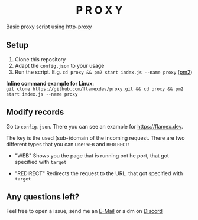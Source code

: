 <h1 align="center">P R O X Y</h1>
Basic proxy script using <a href="https://github.com/http-party/node-http-proxy">http-proxy</a>

## Setup
1. Clone this repository
2. Adapt the `config.json` to your usage
3. Run the script. E.g. `cd proxy && pm2 start index.js --name proxy` ([pm2](https://github.com/Unitech/pm2))

__Inline command example for Linux__:<br>
`git clone https://github.com/flamexdev/proxy.git && cd proxy && pm2 start index.js --name proxy`

## Modify records
Go to `config.json`. There you can see an example for https://flamex.dev.

The key is the used (sub-)domain of the incoming request. 
There are two different types that you can use: `WEB` and `REDIRECT`:
- "WEB"
Shows you the page that is running ont he port, that got specified with `target`

- "REDIRECT"
Redirects the request to the URL, that got specified with `target`


## Any questions left?
Feel free to open a issue, send me an [E-Mail](mailto:contact@flamex.dev) or a dm on [Discord](https://discord.com/users/681424352599736327)
